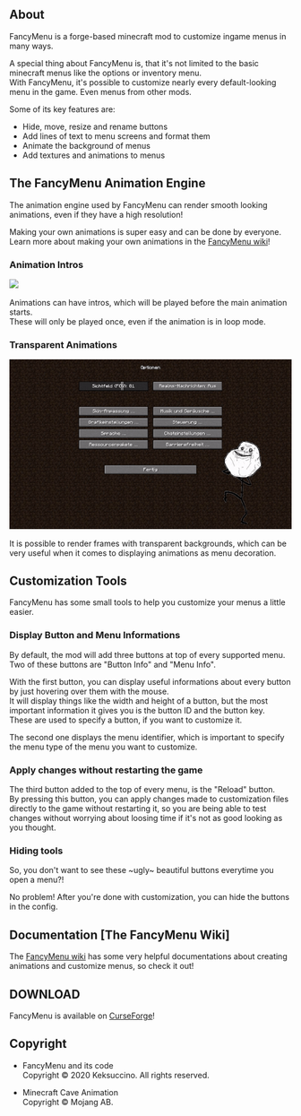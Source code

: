 ## About

FancyMenu is a forge-based minecraft mod to customize ingame menus in many ways.

A special thing about FancyMenu is, that it's not limited to the basic minecraft menus like the options or inventory menu.<br>
With FancyMenu, it's possible to customize nearly every default-looking menu in the game. Even menus from other mods.

Some of its key features are:<br>
- Hide, move, resize and rename buttons<br>
- Add lines of text to menu screens and format them<br>
- Animate the background of menus<br>
- Add textures and animations to menus<br>

## The FancyMenu Animation Engine

The animation engine used by FancyMenu can render smooth looking animations, even if they have a high resolution!

Making your own animations is super easy and can be done by everyone.<br>
Learn more about making your own animations in the [FancyMenu wiki](https://github.com/Keksuccino/FancyMenu/wiki)!

### Animation Intros

![](preview/main.gif)

Animations can have intros, which will be played before the main animation starts.<br>
These will only be played once, even if the animation is in loop mode.

### Transparent Animations

![](preview/options.gif)

It is possible to render frames with transparent backgrounds, which can be very useful when it comes to displaying animations as menu decoration.

## Customization Tools

FancyMenu has some small tools to help you customize your menus a little easier.

### Display Button and Menu Informations

By default, the mod will add three buttons at top of every supported menu.<br>
Two of these buttons are "Button Info" and "Menu Info".

With the first button, you can display useful informations about every button by just hovering over them with the mouse.<br>
It will display things like the width and height of a button, but the most important information it gives you is the button ID and the button key.<br>
These are used to specify a button, if you want to customize it.

The second one displays the menu identifier, which is important to specify the menu type of the menu you want to customize.

### Apply changes without restarting the game

The third button added to the top of every menu, is the "Reload" button.<br>
By pressing this button, you can apply changes made to customization files directly to the game without restarting it, so you are being able to test changes without worrying about loosing time if it's not as good looking as you thought.

### Hiding tools

So, you don't want to see these ~ugly~ beautiful buttons everytime you open a menu?!

No problem! After you're done with customization, you can hide the buttons in the config.

## Documentation [The FancyMenu Wiki]

The [FancyMenu wiki](https://github.com/Keksuccino/FancyMenu/wiki) has some very helpful documentations about creating animations and customize menus, so check it out!

## DOWNLOAD

FancyMenu is available on [CurseForge](https://www.curseforge.com/minecraft/mc-mods/fancymenu)!

## Copyright

- FancyMenu and its code<br>
Copyright © 2020 Keksuccino.
All rights reserved.

- Minecraft Cave Animation<br>
Copyright © Mojang AB.
